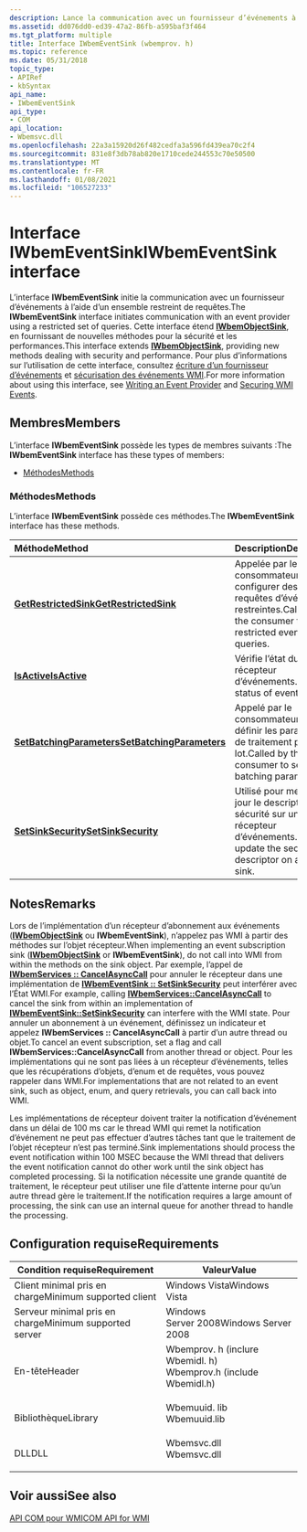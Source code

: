 ```yaml
---
description: Lance la communication avec un fournisseur d’événements à l’aide d’un ensemble restreint de requêtes.
ms.assetid: dd076dd0-ed39-47a2-86fb-a595baf3f464
ms.tgt_platform: multiple
title: Interface IWbemEventSink (wbemprov. h)
ms.topic: reference
ms.date: 05/31/2018
topic_type:
- APIRef
- kbSyntax
api_name:
- IWbemEventSink
api_type:
- COM
api_location:
- Wbemsvc.dll
ms.openlocfilehash: 22a3a15920d26f482cedfa3a596fd439ea70c2f4
ms.sourcegitcommit: 831e8f3db78ab820e1710cede244553c70e50500
ms.translationtype: MT
ms.contentlocale: fr-FR
ms.lasthandoff: 01/08/2021
ms.locfileid: "106527233"
---
```

# <a name="iwbemeventsink-interface"></a><span data-ttu-id="ee3bc-103">Interface IWbemEventSink</span><span class="sxs-lookup"><span data-stu-id="ee3bc-103">IWbemEventSink interface</span></span>

<span data-ttu-id="ee3bc-104">L’interface **IWbemEventSink** initie la communication avec un fournisseur d’événements à l’aide d’un ensemble restreint de requêtes.</span><span class="sxs-lookup"><span data-stu-id="ee3bc-104">The **IWbemEventSink** interface initiates communication with an event provider using a restricted set of queries.</span></span> <span data-ttu-id="ee3bc-105">Cette interface étend [**IWbemObjectSink**](iwbemobjectsink.md), en fournissant de nouvelles méthodes pour la sécurité et les performances.</span><span class="sxs-lookup"><span data-stu-id="ee3bc-105">This interface extends [**IWbemObjectSink**](iwbemobjectsink.md), providing new methods dealing with security and performance.</span></span> <span data-ttu-id="ee3bc-106">Pour plus d’informations sur l’utilisation de cette interface, consultez [écriture d’un fournisseur d’événements](writing-an-event-provider.md) et [sécurisation des événements WMI](securing-wmi-events.md).</span><span class="sxs-lookup"><span data-stu-id="ee3bc-106">For more information about using this interface, see [Writing an Event Provider](writing-an-event-provider.md) and [Securing WMI Events](securing-wmi-events.md).</span></span>

## <a name="members"></a><span data-ttu-id="ee3bc-107">Membres</span><span class="sxs-lookup"><span data-stu-id="ee3bc-107">Members</span></span>

<span data-ttu-id="ee3bc-108">L’interface **IWbemEventSink** possède les types de membres suivants :</span><span class="sxs-lookup"><span data-stu-id="ee3bc-108">The **IWbemEventSink** interface has these types of members:</span></span>

-   [<span data-ttu-id="ee3bc-109">Méthodes</span><span class="sxs-lookup"><span data-stu-id="ee3bc-109">Methods</span></span>](#methods)

### <a name="methods"></a><span data-ttu-id="ee3bc-110">Méthodes</span><span class="sxs-lookup"><span data-stu-id="ee3bc-110">Methods</span></span>

<span data-ttu-id="ee3bc-111">L’interface **IWbemEventSink** possède ces méthodes.</span><span class="sxs-lookup"><span data-stu-id="ee3bc-111">The **IWbemEventSink** interface has these methods.</span></span>



| <span data-ttu-id="ee3bc-112">Méthode</span><span class="sxs-lookup"><span data-stu-id="ee3bc-112">Method</span></span>                                                                | <span data-ttu-id="ee3bc-113">Description</span><span class="sxs-lookup"><span data-stu-id="ee3bc-113">Description</span></span>                                                           |
|:----------------------------------------------------------------------|:----------------------------------------------------------------------|
| [<span data-ttu-id="ee3bc-114">**GetRestrictedSink**</span><span class="sxs-lookup"><span data-stu-id="ee3bc-114">**GetRestrictedSink**</span></span>](/windows/desktop/api/Wbemprov/nf-wbemprov-iwbemeventsink-getrestrictedsink)         | <span data-ttu-id="ee3bc-115">Appelée par le consommateur pour configurer des requêtes d’événement restreintes.</span><span class="sxs-lookup"><span data-stu-id="ee3bc-115">Called by the consumer to set up restricted event queries.</span></span><br/> |
| [<span data-ttu-id="ee3bc-116">**IsActive**</span><span class="sxs-lookup"><span data-stu-id="ee3bc-116">**IsActive**</span></span>](/windows/desktop/api/Wbemprov/nf-wbemprov-iwbemeventsink-isactive)                           | <span data-ttu-id="ee3bc-117">Vérifie l’état du récepteur d’événements.</span><span class="sxs-lookup"><span data-stu-id="ee3bc-117">Checks status of event sink.</span></span><br/>                               |
| [<span data-ttu-id="ee3bc-118">**SetBatchingParameters**</span><span class="sxs-lookup"><span data-stu-id="ee3bc-118">**SetBatchingParameters**</span></span>](/windows/desktop/api/Wbemprov/nf-wbemprov-iwbemeventsink-setbatchingparameters) | <span data-ttu-id="ee3bc-119">Appelé par le consommateur pour définir les paramètres de traitement par lot.</span><span class="sxs-lookup"><span data-stu-id="ee3bc-119">Called by the consumer to set batching parameters.</span></span><br/>         |
| [<span data-ttu-id="ee3bc-120">**SetSinkSecurity**</span><span class="sxs-lookup"><span data-stu-id="ee3bc-120">**SetSinkSecurity**</span></span>](/windows/desktop/api/Wbemprov/nf-wbemprov-iwbemeventsink-setsinksecurity)             | <span data-ttu-id="ee3bc-121">Utilisé pour mettre à jour le descripteur de sécurité sur un récepteur d’événements.</span><span class="sxs-lookup"><span data-stu-id="ee3bc-121">Used to update the security descriptor on an event sink.</span></span><br/>   |



 

## <a name="remarks"></a><span data-ttu-id="ee3bc-122">Notes</span><span class="sxs-lookup"><span data-stu-id="ee3bc-122">Remarks</span></span>

<span data-ttu-id="ee3bc-123">Lors de l’implémentation d’un récepteur d’abonnement aux événements ([**IWbemObjectSink**](iwbemobjectsink.md) ou **IWbemEventSink**), n’appelez pas WMI à partir des méthodes sur l’objet récepteur.</span><span class="sxs-lookup"><span data-stu-id="ee3bc-123">When implementing an event subscription sink ([**IWbemObjectSink**](iwbemobjectsink.md) or **IWbemEventSink**), do not call into WMI from within the methods on the sink object.</span></span> <span data-ttu-id="ee3bc-124">Par exemple, l’appel de [**IWbemServices :: CancelAsyncCall**](/windows/desktop/api/WbemCli/nf-wbemcli-iwbemservices-cancelasynccall) pour annuler le récepteur dans une implémentation de [**IWbemEventSink :: SetSinkSecurity**](/windows/desktop/api/Wbemprov/nf-wbemprov-iwbemeventsink-setsinksecurity) peut interférer avec l’État WMI.</span><span class="sxs-lookup"><span data-stu-id="ee3bc-124">For example, calling [**IWbemServices::CancelAsyncCall**](/windows/desktop/api/WbemCli/nf-wbemcli-iwbemservices-cancelasynccall) to cancel the sink from within an implementation of [**IWbemEventSink::SetSinkSecurity**](/windows/desktop/api/Wbemprov/nf-wbemprov-iwbemeventsink-setsinksecurity) can interfere with the WMI state.</span></span> <span data-ttu-id="ee3bc-125">Pour annuler un abonnement à un événement, définissez un indicateur et appelez **IWbemServices :: CancelAsyncCall** à partir d’un autre thread ou objet.</span><span class="sxs-lookup"><span data-stu-id="ee3bc-125">To cancel an event subscription, set a flag and call **IWbemServices::CancelAsyncCall** from another thread or object.</span></span> <span data-ttu-id="ee3bc-126">Pour les implémentations qui ne sont pas liées à un récepteur d’événements, telles que les récupérations d’objets, d’enum et de requêtes, vous pouvez rappeler dans WMI.</span><span class="sxs-lookup"><span data-stu-id="ee3bc-126">For implementations that are not related to an event sink, such as object, enum, and query retrievals, you can call back into WMI.</span></span>

<span data-ttu-id="ee3bc-127">Les implémentations de récepteur doivent traiter la notification d’événement dans un délai de 100 ms car le thread WMI qui remet la notification d’événement ne peut pas effectuer d’autres tâches tant que le traitement de l’objet récepteur n’est pas terminé.</span><span class="sxs-lookup"><span data-stu-id="ee3bc-127">Sink implementations should process the event notification within 100 MSEC because the WMI thread that delivers the event notification cannot do other work until the sink object has completed processing.</span></span> <span data-ttu-id="ee3bc-128">Si la notification nécessite une grande quantité de traitement, le récepteur peut utiliser une file d’attente interne pour qu’un autre thread gère le traitement.</span><span class="sxs-lookup"><span data-stu-id="ee3bc-128">If the notification requires a large amount of processing, the sink can use an internal queue for another thread to handle the processing.</span></span>

## <a name="requirements"></a><span data-ttu-id="ee3bc-129">Configuration requise</span><span class="sxs-lookup"><span data-stu-id="ee3bc-129">Requirements</span></span>



| <span data-ttu-id="ee3bc-130">Condition requise</span><span class="sxs-lookup"><span data-stu-id="ee3bc-130">Requirement</span></span> | <span data-ttu-id="ee3bc-131">Valeur</span><span class="sxs-lookup"><span data-stu-id="ee3bc-131">Value</span></span> |
|-------------------------------------|-----------------------------------------------------------------------------------------------------------|
| <span data-ttu-id="ee3bc-132">Client minimal pris en charge</span><span class="sxs-lookup"><span data-stu-id="ee3bc-132">Minimum supported client</span></span><br/> | <span data-ttu-id="ee3bc-133">Windows Vista</span><span class="sxs-lookup"><span data-stu-id="ee3bc-133">Windows Vista</span></span><br/>                                                                                  |
| <span data-ttu-id="ee3bc-134">Serveur minimal pris en charge</span><span class="sxs-lookup"><span data-stu-id="ee3bc-134">Minimum supported server</span></span><br/> | <span data-ttu-id="ee3bc-135">Windows Server 2008</span><span class="sxs-lookup"><span data-stu-id="ee3bc-135">Windows Server 2008</span></span><br/>                                                                            |
| <span data-ttu-id="ee3bc-136">En-tête</span><span class="sxs-lookup"><span data-stu-id="ee3bc-136">Header</span></span><br/>                   | <dl> <span data-ttu-id="ee3bc-137"><dt>Wbemprov. h (inclure Wbemidl. h)</dt></span><span class="sxs-lookup"><span data-stu-id="ee3bc-137"><dt>Wbemprov.h (include Wbemidl.h)</dt></span></span> </dl> |
| <span data-ttu-id="ee3bc-138">Bibliothèque</span><span class="sxs-lookup"><span data-stu-id="ee3bc-138">Library</span></span><br/>                  | <dl> <span data-ttu-id="ee3bc-139"><dt>Wbemuuid. lib</dt></span><span class="sxs-lookup"><span data-stu-id="ee3bc-139"><dt>Wbemuuid.lib</dt></span></span> </dl>                   |
| <span data-ttu-id="ee3bc-140">DLL</span><span class="sxs-lookup"><span data-stu-id="ee3bc-140">DLL</span></span><br/>                      | <dl> <span data-ttu-id="ee3bc-141"><dt>Wbemsvc.dll</dt></span><span class="sxs-lookup"><span data-stu-id="ee3bc-141"><dt>Wbemsvc.dll</dt></span></span> </dl>                    |



## <a name="see-also"></a><span data-ttu-id="ee3bc-142">Voir aussi</span><span class="sxs-lookup"><span data-stu-id="ee3bc-142">See also</span></span>

<dl> <dt>

[<span data-ttu-id="ee3bc-143">API COM pour WMI</span><span class="sxs-lookup"><span data-stu-id="ee3bc-143">COM API for WMI</span></span>](com-api-for-wmi.md)
</dt> </dl>

 

 




